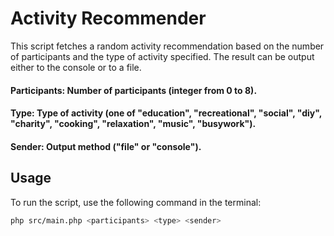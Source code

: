 # Activity Recommender

This script fetches a random activity recommendation based on the number of participants and the type of activity specified. The result can be output either to the console or to a file.

#### Participants: Number of participants (integer from 0 to 8).
#### Type: Type of activity (one of "education", "recreational", "social", "diy", "charity", "cooking", "relaxation", "music", "busywork").
#### Sender: Output method ("file" or "console").

## Usage

To run the script, use the following command in the terminal:

```bash
php src/main.php <participants> <type> <sender>


